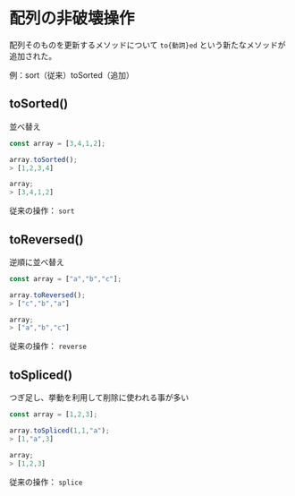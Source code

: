 # 配列の非破壊操作

配列そのものを更新するメソッドについて `to{動詞}ed` という新たなメソッドが追加された。

例：sort（従来）toSorted（追加）

## toSorted()

並べ替え

```typescript
const array = [3,4,1,2];

array.toSorted();
> [1,2,3,4]

array;
> [3,4,1,2]
```

従来の操作： `sort`&#x20;

## toReversed()

逆順に並べ替え

```typescript
const array = ["a","b","c"];

array.toReversed();
> ["c","b","a"]

array;
> ["a","b","c"]
```

従来の操作： `reverse`

## toSpliced()

つぎ足し、挙動を利用して削除に使われる事が多い

```typescript
const array = [1,2,3];

array.toSpliced(1,1,"a");
> [1,"a",3]

array;
> [1,2,3]
```

従来の操作： `splice`
